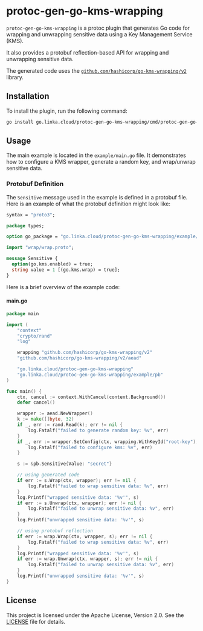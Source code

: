 # protoc-gen-go-kms-wrapping

`protoc-gen-go-kms-wrapping` is a protoc plugin that generates Go code for wrapping and unwrapping sensitive data using a Key Management Service (KMS).

It also provides a protobuf reflection-based API for wrapping and unwrapping sensitive data.

The generated code uses the [`github.com/hashicorp/go-kms-wrapping/v2`](https://github.com/hashicorp/go-kms-wrapping/v2) library.

## Installation

To install the plugin, run the following command:

```sh
go install go.linka.cloud/protoc-gen-go-kms-wrapping/cmd/protoc-gen-go-kms-wrapping@latest
```

## Usage

The main example is located in the `example/main.go` file. 
It demonstrates how to configure a KMS wrapper, generate a random key, and wrap/unwrap sensitive data.

### Protobuf Definition

The `Sensitive` message used in the example is defined in a protobuf file. Here is an example of what the protobuf definition might look like:

```proto
syntax = "proto3";

package types;

option go_package = "go.linka.cloud/protoc-gen-go-kms-wrapping/example/pb;pb";

import "wrap/wrap.proto";

message Sensitive {
  option(go.kms.enabled) = true;
  string value = 1 [(go.kms.wrap) = true];
}
```

Here is a brief overview of the example code:

#### main.go

```go
package main

import (
	"context"
	"crypto/rand"
	"log"

	wrapping "github.com/hashicorp/go-kms-wrapping/v2"
	"github.com/hashicorp/go-kms-wrapping/v2/aead"

	"go.linka.cloud/protoc-gen-go-kms-wrapping"
	"go.linka.cloud/protoc-gen-go-kms-wrapping/example/pb"
)

func main() {
	ctx, cancel := context.WithCancel(context.Background())
	defer cancel()

	wrapper := aead.NewWrapper()
	k := make([]byte, 32)
	if _, err := rand.Read(k); err != nil {
		log.Fatalf("failed to generate random key: %v", err)
	}
	if _, err := wrapper.SetConfig(ctx, wrapping.WithKeyId("root-key"), aead.WithKey(k)); err != nil {
		log.Fatalf("failed to configure kms: %v", err)
	}

	s := &pb.Sensitive{Value: "secret"}

	// using generated code
	if err := s.Wrap(ctx, wrapper); err != nil {
		log.Fatalf("failed to wrap sensitive data: %v", err)
	}
	log.Printf("wrapped sensitive data: '%v'", s)
	if err := s.Unwrap(ctx, wrapper); err != nil {
		log.Fatalf("failed to unwrap sensitive data: %v", err)
	}
	log.Printf("unwrapped sensitive data: '%v'", s)

	// using protobuf reflection
	if err := wrap.Wrap(ctx, wrapper, s); err != nil {
		log.Fatalf("failed to wrap sensitive data: %v", err)
	}
	log.Printf("wrapped sensitive data: '%v'", s)
	if err := wrap.Unwrap(ctx, wrapper, s); err != nil {
		log.Fatalf("failed to unwrap sensitive data: %v", err)
	}
	log.Printf("unwrapped sensitive data: '%v'", s)
}
```

## License

This project is licensed under the Apache License, Version 2.0. See the [LICENSE](LICENSE) file for details.
